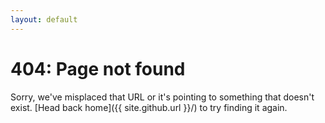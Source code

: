 ```yaml
---
layout: default
---
```


# 404: Page not found
Sorry, we've misplaced that URL or it's pointing to something that doesn't exist. [Head back home]({{ site.github.url }}/) to try finding it again.